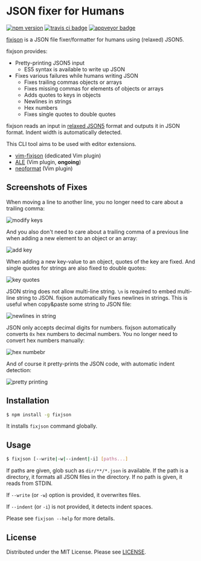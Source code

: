 JSON fixer for Humans
=====================
[![npm version][]][fixjson]
[![travis ci badge][]][travis ci]
[![appveyor badge][]][appveyor]

[fixjson][] is a JSON file fixer/formatter for humans using (relaxed) JSON5.

fixjson provides:

- Pretty-printing JSON5 input
  - ES5 syntax is available to write up JSON
- Fixes various failures while humans writing JSON
  - Fixes trailing commas objects or arrays
  - Fixes missing commas for elements of objects or arrays
  - Adds quotes to keys in objects
  - Newlines in strings
  - Hex numbers
  - Fixes single quotes to double quotes

fixjson reads an input in [relaxed JSON5][forked json5] format and outputs it in JSON format. Indent
width is automatically detected.

This CLI tool aims to be used with editor extensions.

- [vim-fixjson][] (dedicated Vim plugin)
- [ALE](https://github.com/w0rp/ale/pull/1284) (Vim plugin, **ongoing**)
- [neoformat][] (Vim plugin)

## Screenshots of Fixes

When moving a line to another line, you no longer need to care about a trailing comma:

![modify keys](https://github.com/rhysd/ss/raw/master/fixjson/modifykeys.gif)

And you also don't need to care about a trailing comma of a previous line when adding a new element
to an object or an array:

![add key](https://github.com/rhysd/ss/raw/master/fixjson/addkey.gif)

When adding a new key-value to an object, quotes of the key are fixed. And single quotes for strings
are also fixed to double quotes:

![key quotes](https://github.com/rhysd/ss/raw/master/fixjson/keyquotes.gif)

JSON string does not allow multi-line string. `\n` is required to embed multi-line string to JSON.
fixjson automatically fixes newlines in strings. This is useful when copy&paste some string to JSON
file:

![newlines in string](https://github.com/rhysd/ss/raw/master/fixjson/newlines.gif)

JSON only accepts decimal digits for numbers. fixjson automatically converts `0x` hex numbers to
decimal numbers. You no longer need to convert hex numbers manually:

![hex numbebr](https://github.com/rhysd/ss/raw/master/fixjson/number.gif)

And of course it pretty-prints the JSON code, with automatic indent detection:

![pretty printing](https://github.com/rhysd/ss/raw/master/fixjson/prettyprint.gif)

## Installation

```sh
$ npm install -g fixjson
```

It installs `fixjson` command globally.

## Usage

```sh
$ fixjson [--write|-w|--indent|-i] [paths...]
```

If paths are given, glob such as `dir/**/*.json` is available. If the path is a directory, it formats
all JSON files in the directory. If no path is given, it reads from STDIN.

If `--write` (or `-w`) option is provided, it overwrites files.

If `--indent` (or `-i`) is not provided, it detects indent spaces.

Please see `fixjson --help` for more details.

## License

Distributed under the MIT License. Please see [LICENSE](LICENSE).

[fixjson]: https://www.npmjs.com/package/fixjson
[vim-fixjson]: https://github.com/rhysd/vim-fixjson
[forked json5]: https://github.com/rhysd/json5
[travis ci badge]: https://travis-ci.org/rhysd/fixjson.svg?branch=master
[travis ci]: https://travis-ci.org/rhysd/fixjson
[appveyor badge]: https://ci.appveyor.com/api/projects/status/jqm3oenl6xwx7343?svg=true
[appveyor]: https://ci.appveyor.com/project/rhysd/fixjson
[npm version]: https://badge.fury.io/js/fixjson.svg
[neoformat]: https://github.com/sbdchd/neoformat
